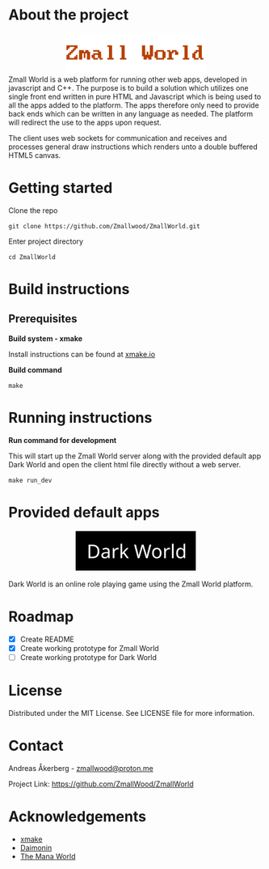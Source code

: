 # About the project
<div align="center">
  <img src="media/images/zmall_world_logo.png" alt="Zmall World">
</div>
Zmall World is a web platform for running other web apps, developed in javascript and C++. The purpose is to build a solution which utilizes one single front end written in pure HTML and Javascript which is being used to all the apps added to the platform. The apps therefore only need to provide back ends which can be written in any language as needed. The platform will redirect the use to the apps upon request.

The client uses web sockets for communication and receives and processes general draw instructions which renders unto a double buffered HTML5 canvas.

# Getting started

Clone the repo

    git clone https://github.com/Zmallwood/ZmallWorld.git

Enter project directory

    cd ZmallWorld

# Build instructions

## Prerequisites

**Build system - xmake**

Install instructions can be found at [xmake.io](https://xmake.io)

**Build command**

    make

# Running instructions

**Run command for development**

This will start up the Zmall World server along with the provided default app Dark World and open the client html file directly without a web server.

    make run_dev

# Provided default apps
<div align="center">
  <img src="media/images/dark_world_logo.png" alt="Dark World">
</div>

Dark World is an online role playing game using the Zmall World platform.

# Roadmap
- [X] Create README
- [X] Create working prototype for Zmall World
- [ ] Create working prototype for Dark World

# License
Distributed under the MIT License. See LICENSE file for more information.

# Contact
Andreas Åkerberg - zmallwood@proton.me

Project Link: https://github.com/ZmallWood/ZmallWorld

# Acknowledgements
* [xmake](https://xmake.io)
* [Daimonin](https://www.daimonin.org)
* [The Mana World](https://www.themanaworld.org)
